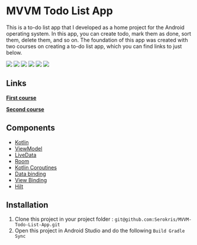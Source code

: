 # __MVVM Todo List App__

This is a to-do list app that I developed as a home project for the Android operating system.
In this app, you can create todo, mark them as done, sort them, delete them, and so on.
The foundation of this app was created with two courses on creating a to-do list app, which you can find links to just below.

![](screenshots/2021-08-30%2021.43.25.jpg)
![](screenshots/2021-08-23%2017.35.25.jpg)
![](screenshots/2021-08-23%2017.35.28.jpg)
![](screenshots/2021-08-23%2017.35.33.jpg)
![](screenshots/2021-08-23%2017.35.36.jpg)
![](screenshots/2021-08-23%2017.35.38.jpg)

## __Links__
__[First course](https://www.youtube.com/playlist?list=PLrnPJCHvNZuCfAe7QK2BoMPkv2TGM_b0E)__

__[Second course](https://www.youtube.com/playlist?list=PLoCYbRS6dPkJMThvLiPEaWGQ0tV2XL4v8)__

## __Components__
* [Kotlin](https://developer.android.com/kotlin)
* [ViewModel](https://developer.android.com/topic/libraries/architecture/viewmodel)
* [LiveData](https://developer.android.com/topic/libraries/architecture/livedata)
* [Room](https://developer.android.com/jetpack/androidx/releases/room)
* [Kotlin Coroutines](https://developer.android.com/kotlin/coroutines)
* [Data binding](https://developer.android.com/topic/libraries/data-binding)
* [View Binding](https://developer.android.com/topic/libraries/view-binding)
* [Hilt](https://developer.android.com/training/dependency-injection/hilt-android)

## Installation

1. Clone this project in your project folder : `git@github.com:Serokris/MVVM-Todo-List-App.git`
2. Open this project in Android Studio and do the following `Build Gradle Sync`